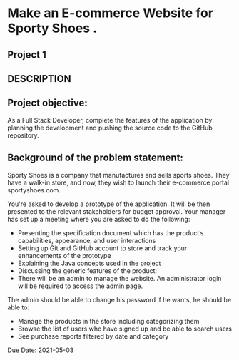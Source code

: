 # Make an E-commerce Website for Sporty Shoes .

## Project 1 

## DESCRIPTION

## Project objective:

As a Full Stack Developer, complete the features of the application by planning the development and pushing the source code to the GitHub repository. 
      

## Background of the problem statement:

Sporty Shoes is a company that manufactures and sells sports shoes. They have a walk-in store, and now, they wish to launch their e-commerce portal sportyshoes.com.

 

You're asked to develop a prototype of the application. It will be then presented to the relevant stakeholders for budget approval. Your manager has set up a meeting where you are asked to do the following: 

 *  Presenting the specification document which has the product’s capabilities, appearance, and user interactions
 *  Setting up Git and GitHub account to store and track your enhancements of the prototype 
 *  Explaining the Java concepts used in the project 
 *  Discussing the generic features of the product:
 *  There will be an admin to manage the website. An administrator login will be required to access the admin page. 

 

The admin should be able to change his password if he wants, he should be able to:

 *  Manage the products in the store including categorizing them
 *  Browse the list of users who have signed up and be able to search users
 *  See purchase reports filtered by date and category


Due Date:
2021-05-03
